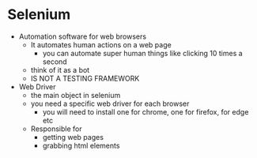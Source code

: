 # Selenium
- Automation software for web browsers
    - It automates human actions on a web page
        - you can automate super human things like clicking 10 times a second
    - think of it as a bot
    - IS NOT A TESTING FRAMEWORK
- Web Driver
    - the main object in selenium
    - you need a specific web driver for each browser
        - you will need to install one for chrome, one for firefox, for edge etc
    - Responsible for 
        - getting web pages
        - grabbing html elements

